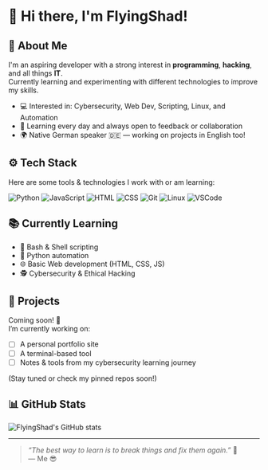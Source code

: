 # 👋 Hi there, I'm FlyingShad!

## 🧠 About Me

I'm an aspiring developer with a strong interest in **programming**, **hacking**, and all things **IT**.  
Currently learning and experimenting with different technologies to improve my skills.

- 💻 Interested in: Cybersecurity, Web Dev, Scripting, Linux, and Automation
- 🧩 Learning every day and always open to feedback or collaboration
- 🌍 Native German speaker 🇩🇪 — working on projects in English too!

## ⚙️ Tech Stack

Here are some tools & technologies I work with or am learning:

![Python](https://img.shields.io/badge/-Python-3776AB?style=flat&logo=python&logoColor=white)
![JavaScript](https://img.shields.io/badge/-JavaScript-F7DF1E?style=flat&logo=javascript&logoColor=black)
![HTML](https://img.shields.io/badge/-HTML5-E34F26?style=flat&logo=html5&logoColor=white)
![CSS](https://img.shields.io/badge/-CSS3-1572B6?style=flat&logo=css3&logoColor=white)
![Git](https://img.shields.io/badge/-Git-F05032?style=flat&logo=git&logoColor=white)
![Linux](https://img.shields.io/badge/-Linux-FCC624?style=flat&logo=linux&logoColor=black)
![VSCode](https://img.shields.io/badge/-VSCode-007ACC?style=flat&logo=visual-studio-code&logoColor=white)

## 📚 Currently Learning

- 🧰 Bash & Shell scripting
- 🐍 Python automation
- 🌐 Basic Web development (HTML, CSS, JS)
- 🕵️ Cybersecurity & Ethical Hacking

## 🚀 Projects

Coming soon! 👀  
I’m currently working on:
- [ ] A personal portfolio site  
- [ ] A terminal-based tool  
- [ ] Notes & tools from my cybersecurity learning journey  

(Stay tuned or check my pinned repos soon!)

## 📊 GitHub Stats

![FlyingShad's GitHub stats](https://github-readme-stats.vercel.app/api?username=FlyingShad&show_icons=true&theme=tokyonight)

---

> _“The best way to learn is to break things and fix them again.”_ 🔧  
> — Me 😎

